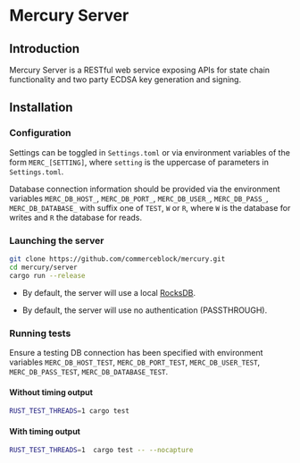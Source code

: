 # Mercury Server

## Introduction
Mercury Server is a RESTful web service exposing APIs for state chain functionality and two party ECDSA key generation and signing.

## Installation

### Configuration
Settings can be toggled in `Settings.toml` or via environment variables of the form `MERC_[SETTING]`, where
`setting` is the uppercase of parameters in `Settings.toml`.

Database connection information should be provided via the environment variables
`MERC_DB_HOST_`, `MERC_DB_PORT_`, `MERC_DB_USER_`, `MERC_DB_PASS_`, `MERC_DB_DATABASE_` with suffix one of
`TEST`, `W` or `R`, where `W` is the database for writes and `R` the database for reads.


### Launching the server
```bash
git clone https://github.com/commerceblock/mercury.git
cd mercury/server
cargo run --release
```

* By default, the server will use a local [RocksDB](https://rocksdb.org/).<br>

* By default, the server will use no authentication (PASSTHROUGH).<br>

### Running tests
Ensure a testing DB connection has been specified with environment variables `MERC_DB_HOST_TEST`,
`MERC_DB_PORT_TEST`, `MERC_DB_USER_TEST`, `MERC_DB_PASS_TEST`, `MERC_DB_DATABASE_TEST`.
#### Without timing output
```bash
RUST_TEST_THREADS=1 cargo test
```

#### With timing output
```bash
RUST_TEST_THREADS=1  cargo test -- --nocapture
```
